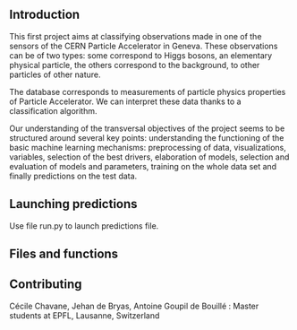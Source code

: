 ## Introduction

This first project aims at classifying observations made in one of the sensors of the CERN Particle Accelerator in Geneva. These observations can be of two types: some correspond to Higgs bosons, an elementary physical particle, the others correspond to the background, to other particles of other nature.

The database corresponds to measurements of particle physics properties of Particle Accelerator. We can interpret these data thanks to a classification algorithm.
  
Our understanding of the transversal objectives of the project seems to be structured around several key points: understanding the functioning of the basic machine learning mechanisms: preprocessing of data, visualizations, variables, selection of the best drivers, elaboration of models, selection and evaluation of models and parameters, training on the whole data set and finally predictions on the test data.



## Launching predictions

Use file run.py to launch predictions file.

## Files and functions




## Contributing

Cécile Chavane, Jehan de Bryas, Antoine Goupil de Bouillé : Master students at EPFL, Lausanne, Switzerland

